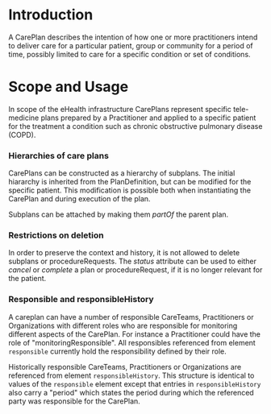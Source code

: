 # Introduction
A CarePlan describes the intention of how one or more practitioners intend to deliver care for a particular patient, group or community for a period of time, possibly limited to care for a specific condition or set of conditions.

# Scope and Usage
In scope of the eHealth infrastructure CarePlans represent specific tele-medicine plans prepared by a Practitioner and applied to a specific patient for the treatment a condition such as chronic obstructive pulmonary disease (COPD).

### Hierarchies of care plans
CarePlans can be constructed as a hierarchy of subplans. The initial hiararchy is inherited from the PlanDefinition, but can be modified for the specific patient. This modification is possible both when instantiating the CarePlan and during execution of the plan.

Subplans can be attached by making them *partOf* the parent plan.

### Restrictions on deletion
In order to preserve the context and history, it is not allowed to delete subplans or procedureRequests. The *status* attribute can be used to either *cancel* or *complete* a plan or procedureRequest, if it is no longer relevant for the patient.

### Responsible and responsibleHistory
A careplan can have a number of responsible CareTeams, Practitioners or Organizations with different roles who are responsible for monitoring different aspects of the CarePlan. For instance a Practitioner could have the role of "monitoringResponsible". All responsibles referenced from element `responsible` currently hold the responsibility defined by their role.

Historically responsible CareTeams, Practitioners or Organizations are referenced from element `responsibleHistory`. This structure is identical to values of the `responsible` element except that entries in `responsibleHistory` also carry a "period" which states the period during which the referenced party was responsible for the CarePlan.
